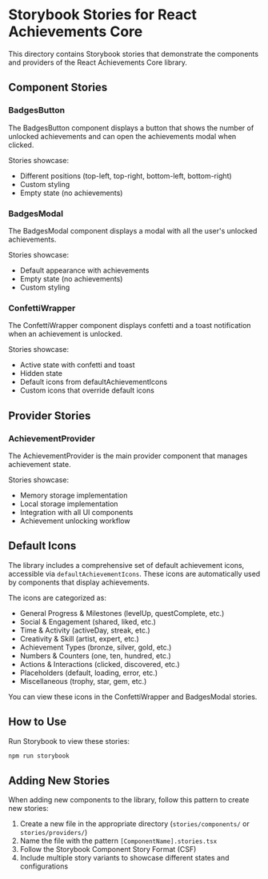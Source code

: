 # Storybook Stories for React Achievements Core

This directory contains Storybook stories that demonstrate the components and providers of the React Achievements Core library.

## Component Stories

### BadgesButton

The BadgesButton component displays a button that shows the number of unlocked achievements and can open the achievements modal when clicked.

Stories showcase:
- Different positions (top-left, top-right, bottom-left, bottom-right)
- Custom styling
- Empty state (no achievements)

### BadgesModal

The BadgesModal component displays a modal with all the user's unlocked achievements.

Stories showcase:
- Default appearance with achievements
- Empty state (no achievements)
- Custom styling

### ConfettiWrapper

The ConfettiWrapper component displays confetti and a toast notification when an achievement is unlocked.

Stories showcase:
- Active state with confetti and toast
- Hidden state
- Default icons from defaultAchievementIcons
- Custom icons that override default icons

## Provider Stories

### AchievementProvider

The AchievementProvider is the main provider component that manages achievement state.

Stories showcase:
- Memory storage implementation
- Local storage implementation
- Integration with all UI components
- Achievement unlocking workflow

## Default Icons

The library includes a comprehensive set of default achievement icons, accessible via `defaultAchievementIcons`. These icons are automatically used by components that display achievements.

The icons are categorized as:
- General Progress & Milestones (levelUp, questComplete, etc.)
- Social & Engagement (shared, liked, etc.)
- Time & Activity (activeDay, streak, etc.)
- Creativity & Skill (artist, expert, etc.)
- Achievement Types (bronze, silver, gold, etc.)
- Numbers & Counters (one, ten, hundred, etc.)
- Actions & Interactions (clicked, discovered, etc.)
- Placeholders (default, loading, error, etc.)
- Miscellaneous (trophy, star, gem, etc.)

You can view these icons in the ConfettiWrapper and BadgesModal stories.

## How to Use

Run Storybook to view these stories:

```bash
npm run storybook
```

## Adding New Stories

When adding new components to the library, follow this pattern to create new stories:

1. Create a new file in the appropriate directory (`stories/components/` or `stories/providers/`)
2. Name the file with the pattern `[ComponentName].stories.tsx`
3. Follow the Storybook Component Story Format (CSF)
4. Include multiple story variants to showcase different states and configurations 